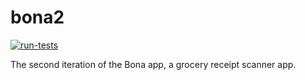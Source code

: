# bona2
[![run-tests](https://github.com/mitlabence/bona2/actions/workflows/run_tests.yaml/badge.svg)](https://github.com/mitlabence/bona2/actions/workflows/run_tests.yaml)


The second iteration of the Bona app, a grocery receipt scanner app.

